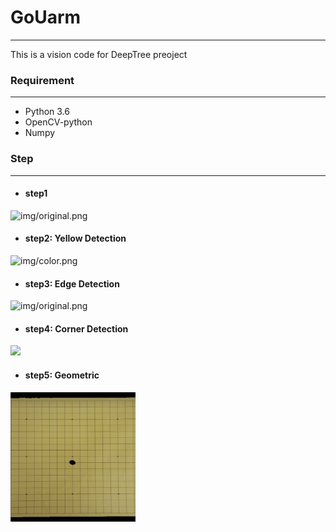 # GoUarm
---
This is a vision code for DeepTree preoject


### Requirement
---
- Python 3.6
- OpenCV-python
- Numpy

### Step
---
- #### step1
![img/original.png](https://github.com/OPAYA/GoUarm/tree/master/img/original.png) 

-  #### step2: Yellow Detection
![img/color.png](https://github.com/OPAYA/GoUarm/tree/master/img/color.png)

- #### step3: Edge Detection
![img/original.png](https://github.com/OPAYA/GoUarm/tree/master/img/edge.PNG)

- #### step4: Corner Detection
<img src="https://github.com/OPAYA/GoUarm/tree/master/img/cornel.png" width="200">

- #### step5: Geometric
<img src="./img/geometric.png" width="200">

